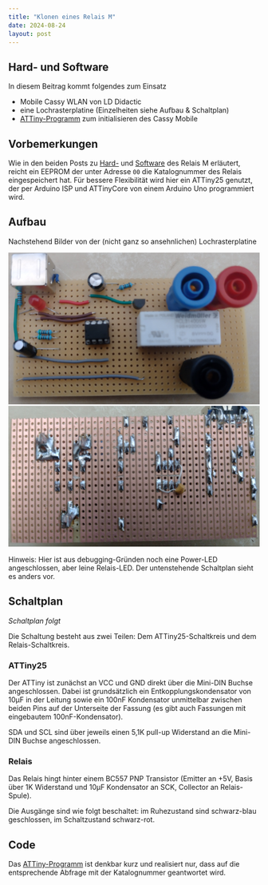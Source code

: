 ```yaml
---
title: "Klonen eines Relais M"
date: 2024-08-24
layout: post
---
```


## Hard- und Software
In diesem Beitrag kommt folgendes zum Einsatz
* Mobile Cassy WLAN von LD Didactic
* eine Lochrasterplatine (Einzelheiten siehe Aufbau & Schaltplan)
* [ATTiny-Programm][gh-relais] zum initialisieren des Cassy Mobile

## Vorbemerkungen
Wie in den beiden Posts zu [Hard-][post-relhard] und [Software][post-relsoft] des Relais M erläutert, reicht ein EEPROM der unter Adresse `00` die Katalognummer des Relais eingespeichert hat.
Für bessere Flexibilität wird hier ein ATTiny25 genutzt, der per Arduino ISP und ATTinyCore von einem Arduino Uno programmiert wird.

## Aufbau
Nachstehend Bilder von der (nicht ganz so ansehnlichen) Lochrasterplatine

<img src="/assets/imgs/breadboard-upside.png" width="600px">

<img src="/assets/imgs/breadboard-underside.png" width="600px">

Hinweis: Hier ist aus debugging-Gründen noch eine Power-LED angeschlossen, aber leine Relais-LED. Der untenstehende Schaltplan sieht es anders vor.

## Schaltplan

<em>Schaltplan folgt </em>

Die Schaltung besteht aus zwei Teilen: Dem ATTiny25-Schaltkreis und dem Relais-Schaltkreis.

### ATTiny25
Der ATTiny ist zunächst an VCC und GND direkt über die Mini-DIN Buchse angeschlossen. Dabei ist grundsätzlich ein Entkopplungskondensator von 10µF in der Leitung sowie ein 100nF Kondensator unmittelbar zwischen beiden Pins auf der Unterseite der Fassung (es gibt auch Fassungen mit eingebautem 100nF-Kondensator).

SDA und SCL sind über jeweils einen 5,1K pull-up Widerstand an die Mini-DIN Buchse angeschlossen.

### Relais

Das Relais hingt hinter einem BC557 PNP Transistor (Emitter an +5V, Basis über 1K Widerstand und 10µF Kondensator an SCK, Collector an Relais-Spule).

Die Ausgänge sind wie folgt beschaltet: im Ruhezustand sind schwarz-blau geschlossen, im Schaltzustand schwarz-rot.

## Code
Das [ATTiny-Programm][gh-relais] ist denkbar kurz und realisiert nur, dass auf die entsprechende Abfrage mit der Katalognummer geantwortet wird.

[gh-relais]: https://github.com/REcassy/Relais-M
[post-relhard]: https://recassy.github.io/2024/08/16/Relais-Hardware.html
[post-relsoft]: https://recassy.github.io/2024/08/23/Relais-Software.html
